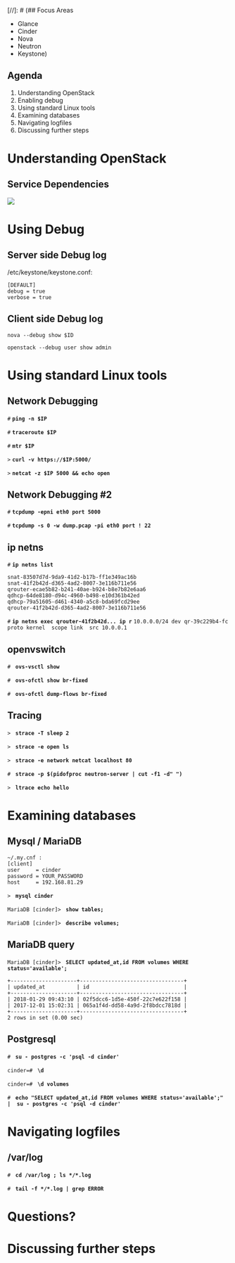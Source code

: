 [//]: # (## Focus Areas

* Glance
* Cinder
* Nova
* Neutron
* Keystone)

## Agenda

1. Understanding OpenStack
1. Enabling debug
1. Using standard Linux tools
1. Examining databases
1. Navigating logfiles
1. Discussing further steps

# Understanding OpenStack

## Service Dependencies

![](img/openstackservices.svg)

# Using Debug

## Server side Debug log

/etc/keystone/keystone.conf:

```
[DEFAULT]
debug = true
verbose = true
```

## Client side Debug log

`nova --debug show $ID`

`openstack --debug user show admin`

# Using standard Linux tools

## Network Debugging

`#` **`ping -n $IP`**

`#` **`traceroute $IP`**

`#` **`mtr $IP`**

`>` **`curl -v https://$IP:5000/`**

`>` **`netcat -z $IP 5000 && echo open`**

## Network Debugging \#2

`#` **`tcpdump -epni eth0 port 5000`**

`#` **`tcpdump -s 0 -w dump.pcap -pi eth0 port ! 22`**

## ip netns

`#` **`ip netns list`**
```
snat-83507d7d-9da9-41d2-b17b-ff1e349ac16b
snat-41f2b42d-d365-4ad2-8007-3e116b711e56
qrouter-ecae5b82-b241-40ae-b924-b8e7b82e6aa6
qdhcp-64de8180-d94c-4960-b498-e10d361b42ed
qdhcp-79a51605-d461-4340-a5c8-bda69fcd29ee
qrouter-41f2b42d-d365-4ad2-8007-3e116b711e56
```

`#` **`ip netns exec qrouter-41f2b42d... ip r`**
`10.0.0.0/24 dev qr-39c229b4-fc  proto kernel  scope link  src 10.0.0.1`

## openvswitch

`#` **` ovs-vsctl show`**

`#` **` ovs-ofctl show br-fixed`**

`#` **` ovs-ofctl dump-flows br-fixed`**

## Tracing

`>` **` strace -T sleep 2`**

`>` **` strace -e open ls`**

`>` **` strace -e network netcat localhost 80`**

`#` **` strace -p $(pidofproc neutron-server | cut -f1 -d" ")`**

`>` **` ltrace echo hello`**

# Examining databases

## Mysql / MariaDB

```
~/.my.cnf :
[client]
user     = cinder
password = YOUR_PASSWORD
host     = 192.168.81.29
```

`>` **` mysql cinder`**

`MariaDB [cinder]>` **` show tables;`**

`MariaDB [cinder]>` **` describe volumes;`**

## MariaDB query

`MariaDB [cinder]>` **` SELECT updated_at,id FROM volumes WHERE status='available';`**
```
+---------------------+---------------------------------+
| updated_at          | id                              |
+---------------------+---------------------------------+
| 2018-01-29 09:43:10 | 02f5dcc6-1d5e-450f-22c7e622f158 |
| 2017-12-01 15:02:31 | 065a1f4d-dd58-4a9d-2f8bdcc7818d |
+---------------------+---------------------------------+
2 rows in set (0.00 sec)
```

## Postgresql

`#` **` su - postgres -c 'psql -d cinder'`**

`cinder=#` **` \d`**

`cinder=#` **` \d volumes`**

`#` **` echo "SELECT updated_at,id FROM volumes WHERE status='available';" | 
    su - postgres -c 'psql -d cinder'`**

# Navigating logfiles

## /var/log

`#` **` cd /var/log ; ls */*.log`**

`#` **` tail -f */*.log | grep ERROR`**

# Questions?

# Discussing further steps
